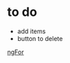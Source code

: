 # to do 

- add items
- button to delete

[ngFor](https://www.pluralsight.com/guides/repeating-data-with-ngfor)